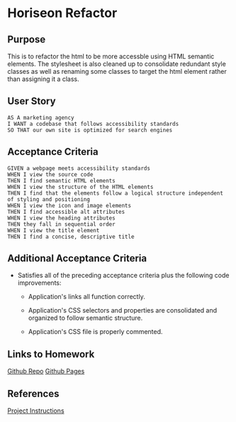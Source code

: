 # Horiseon Refactor

## Purpose

This is to refactor the html to be more accessble using HTML semantic elements.
The stylesheet is also cleaned up to consolidate redundant style classes as well as renaming some classes to target the html element rather than assigning it a class.

## User Story

```
AS A marketing agency
I WANT a codebase that follows accessibility standards
SO THAT our own site is optimized for search engines
```

## Acceptance Criteria

```
GIVEN a webpage meets accessibility standards
WHEN I view the source code
THEN I find semantic HTML elements
WHEN I view the structure of the HTML elements
THEN I find that the elements follow a logical structure independent of styling and positioning
WHEN I view the icon and image elements
THEN I find accessible alt attributes
WHEN I view the heading attributes
THEN they fall in sequential order
WHEN I view the title element
THEN I find a concise, descriptive title
```

## Additional Acceptance Criteria

- Satisfies all of the preceding acceptance criteria plus the following code improvements:

  - Application's links all function correctly.

  - Application's CSS selectors and properties are consolidated and organized to follow semantic structure.

  - Application's CSS file is properly commented.

## Links to Homework

[Github Repo](https://github.com/mgordon82/horiseon-refactor)
[Github Pages](https://mgordon82.github.io/horiseon-refactor/)

## References

[Project Instructions](https://bootcampspot.instructure.com/courses/5800/assignments/80008?module_item_id=1253790)
